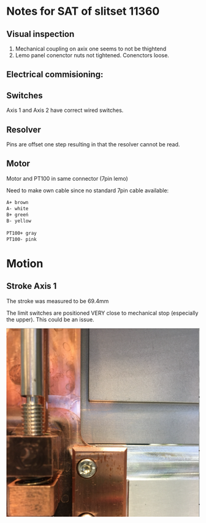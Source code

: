 # Notes for SAT of slitset 11360

## Visual inspection

1. Mechanical coupling on axix one seems to not be thightend
2. Lemo panel conenctor nuts not tightened. Conenctors loose.


## Electrical commisioning:

## Switches

Axis 1 and Axis 2 have correct wired switches.

## Resolver

Pins are offset one step resulting in that the resolver cannot be read.


## Motor
Motor and PT100 in same connector (7pin lemo)

Need to make own cable since no standard 7pin cable available:


```
A+ brown
A- white
B+ greeń
B- yellow

PT100+ gray
PT100- pink

```


# Motion

## Stroke Axis 1
The stroke was measured to be 69.4mm

The limit switches are positioned VERY close to mechanical stop (especially the upper). This could be an issue.

![Almost collision](tests/11360/11360_limit_close_to_mech.png)

